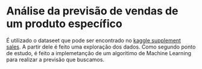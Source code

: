 # Análise da previsão de vendas de um produto específico

É utilizado o dataseet que pode ser encontrado no [kaggle supplement sales](https://www.kaggle.com/sureshmecad/supplement-sales-prediction). A partir dele é feito uma exploração dos dados. Como segundo ponto de estudo, é feito a implemetanção de um algoritimo de Machine Learning para realizar a previsão que buscamos.
